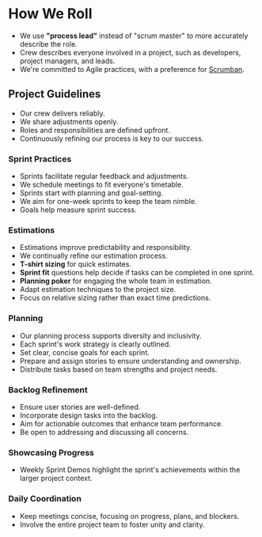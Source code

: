 # How We Roll

- We use **"process lead"** instead of "scrum master" to more accurately describe the role.
- Crew describes everyone involved in a project, such as developers, project managers, and leads.
- We're committed to Agile practices, with a preference for [Scrumban](https://www.agilealliance.org/scrumban/).

## Project Guidelines

- Our crew delivers reliably.
- We share adjustments openly.
- Roles and responsibilities are defined upfront.
- Continuously refining our process is key to our success.

### Sprint Practices

- Sprints facilitate regular feedback and adjustments.
- We schedule meetings to fit everyone's timetable.
- Sprints start with planning and goal-setting.
- We aim for one-week sprints to keep the team nimble.
- Goals help measure sprint success.

### Estimations

- Estimations improve predictability and responsibility.
- We continually refine our estimation process.
- **T-shirt sizing** for quick estimates.
- **Sprint fit** questions help decide if tasks can be completed in one sprint.
- **Planning poker** for engaging the whole team in estimation.
- Adapt estimation techniques to the project size.
- Focus on relative sizing rather than exact time predictions.

### Planning

- Our planning process supports diversity and inclusivity.
- Each sprint's work strategy is clearly outlined.
- Set clear, concise goals for each sprint.
- Prepare and assign stories to ensure understanding and ownership.
- Distribute tasks based on team strengths and project needs.

### Backlog Refinement

- Ensure user stories are well-defined.
- Incorporate design tasks into the backlog.
- Aim for actionable outcomes that enhance team performance.
- Be open to addressing and discussing all concerns.

### Showcasing Progress

- Weekly Sprint Demos highlight the sprint's achievements within the larger project context.

### Daily Coordination

- Keep meetings concise, focusing on progress, plans, and blockers.
- Involve the entire project team to foster unity and clarity.
